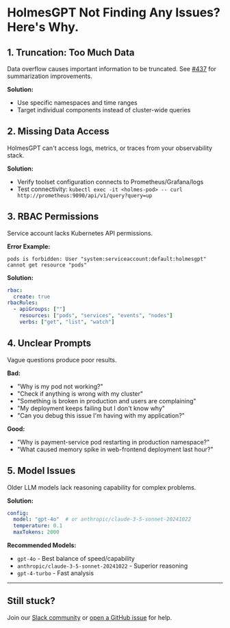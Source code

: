 # HolmesGPT Not Finding Any Issues? Here's Why.

## 1. Truncation: Too Much Data

Data overflow causes important information to be truncated. See [#437](https://github.com/robusta-dev/holmesgpt/issues/437) for summarization improvements.

**Solution:**

- Use specific namespaces and time ranges
- Target individual components instead of cluster-wide queries

## 2. Missing Data Access

HolmesGPT can't access logs, metrics, or traces from your observability stack.

**Solution:**

- Verify toolset configuration connects to Prometheus/Grafana/logs
- Test connectivity: `kubectl exec -it <holmes-pod> -- curl http://prometheus:9090/api/v1/query?query=up`

## 3. RBAC Permissions

Service account lacks Kubernetes API permissions.

**Error Example:**
```
pods is forbidden: User "system:serviceaccount:default:holmesgpt" cannot get resource "pods"
```

**Solution:**
```yaml
rbac:
  create: true
rbacRules:
  - apiGroups: [""]
    resources: ["pods", "services", "events", "nodes"]
    verbs: ["get", "list", "watch"]
```

## 4. Unclear Prompts

Vague questions produce poor results.

**Bad:**

- "Why is my pod not working?"
- "Check if anything is wrong with my cluster"
- "Something is broken in production and users are complaining"
- "My deployment keeps failing but I don't know why"
- "Can you debug this issue I'm having with my application?"

**Good:**

- "Why is payment-service pod restarting in production namespace?"
- "What caused memory spike in web-frontend deployment last hour?"

## 5. Model Issues

Older LLM models lack reasoning capability for complex problems.

**Solution:**
```yaml
config:
  model: "gpt-4o"  # or anthropic/claude-3-5-sonnet-20241022
  temperature: 0.1
  maxTokens: 2000
```

**Recommended Models:**

- `gpt-4o` - Best balance of speed/capability
- `anthropic/claude-3-5-sonnet-20241022` - Superior reasoning
- `gpt-4-turbo` - Fast analysis

---

## Still stuck?

Join our [Slack community](https://robustacommunity.slack.com) or [open a GitHub issue](https://github.com/robusta-dev/holmesgpt/issues) for help.
